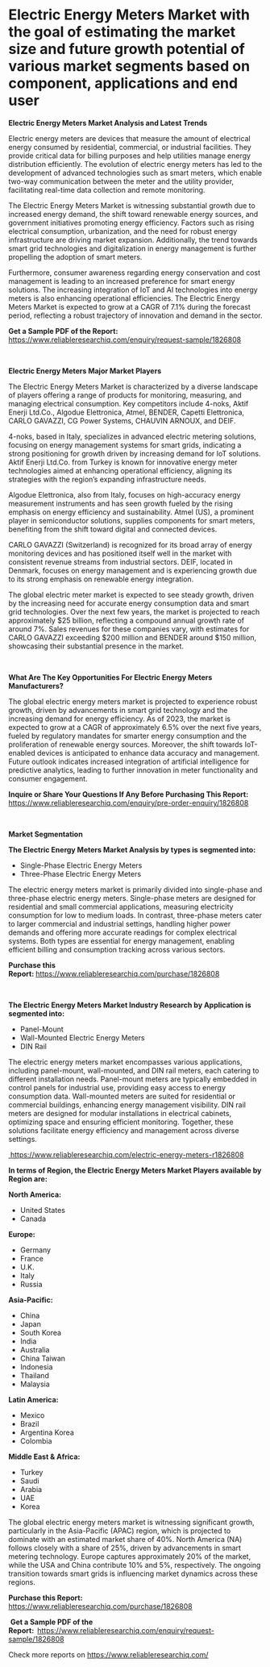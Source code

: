 <p><h1>Electric Energy Meters Market with the goal of estimating the market size and future growth potential of various market segments based on component, applications and end user</h1></p><p><strong>Electric Energy Meters Market Analysis and Latest Trends</strong></p>
<p><p>Electric energy meters are devices that measure the amount of electrical energy consumed by residential, commercial, or industrial facilities. They provide critical data for billing purposes and help utilities manage energy distribution efficiently. The evolution of electric energy meters has led to the development of advanced technologies such as smart meters, which enable two-way communication between the meter and the utility provider, facilitating real-time data collection and remote monitoring.</p><p>The Electric Energy Meters Market is witnessing substantial growth due to increased energy demand, the shift toward renewable energy sources, and government initiatives promoting energy efficiency. Factors such as rising electrical consumption, urbanization, and the need for robust energy infrastructure are driving market expansion. Additionally, the trend towards smart grid technologies and digitalization in energy management is further propelling the adoption of smart meters.</p><p>Furthermore, consumer awareness regarding energy conservation and cost management is leading to an increased preference for smart energy solutions. The increasing integration of IoT and AI technologies into energy meters is also enhancing operational efficiencies. The Electric Energy Meters Market is expected to grow at a CAGR of 7.1% during the forecast period, reflecting a robust trajectory of innovation and demand in the sector.</p></p>
<p><strong>Get a Sample PDF of the Report:&nbsp;</strong> <a href="https://www.reliableresearchiq.com/enquiry/request-sample/1826808?utm_campaign=2471&utm_medium=2&utm_source=Github&utm_content=ia&utm_term=22022025&utm_id=electric-energy-meters">https://www.reliableresearchiq.com/enquiry/request-sample/1826808</a></p>
<p>&nbsp;</p>
<p><strong>Electric Energy Meters Major Market Players</strong></p>
<p><p>The Electric Energy Meters Market is characterized by a diverse landscape of players offering a range of products for monitoring, measuring, and managing electrical consumption. Key competitors include 4-noks, Aktif Enerji Ltd.Co., Algodue Elettronica, Atmel, BENDER, Capetti Elettronica, CARLO GAVAZZI, CG Power Systems, CHAUVIN ARNOUX, and DEIF.</p><p>4-noks, based in Italy, specializes in advanced electric metering solutions, focusing on energy management systems for smart grids, indicating a strong positioning for growth driven by increasing demand for IoT solutions. Aktif Enerji Ltd.Co. from Turkey is known for innovative energy meter technologies aimed at enhancing operational efficiency, aligning its strategies with the region’s expanding infrastructure needs.</p><p>Algodue Elettronica, also from Italy, focuses on high-accuracy energy measurement instruments and has seen growth fueled by the rising emphasis on energy efficiency and sustainability. Atmel (US), a prominent player in semiconductor solutions, supplies components for smart meters, benefiting from the shift toward digital and connected devices.</p><p>CARLO GAVAZZI (Switzerland) is recognized for its broad array of energy monitoring devices and has positioned itself well in the market with consistent revenue streams from industrial sectors. DEIF, located in Denmark, focuses on energy management and is experiencing growth due to its strong emphasis on renewable energy integration.</p><p>The global electric meter market is expected to see steady growth, driven by the increasing need for accurate energy consumption data and smart grid technologies. Over the next few years, the market is projected to reach approximately $25 billion, reflecting a compound annual growth rate of around 7%. Sales revenues for these companies vary, with estimates for CARLO GAVAZZI exceeding $200 million and BENDER around $150 million, showcasing their substantial presence in the market.</p></p>
<p>&nbsp;</p>
<p><strong>What Are The Key Opportunities For Electric Energy Meters Manufacturers?</strong></p>
<p><p>The global electric energy meters market is projected to experience robust growth, driven by advancements in smart grid technology and the increasing demand for energy efficiency. As of 2023, the market is expected to grow at a CAGR of approximately 6.5% over the next five years, fueled by regulatory mandates for smarter energy consumption and the proliferation of renewable energy sources. Moreover, the shift towards IoT-enabled devices is anticipated to enhance data accuracy and management. Future outlook indicates increased integration of artificial intelligence for predictive analytics, leading to further innovation in meter functionality and consumer engagement.</p></p>
<p><strong>Inquire or Share Your Questions If Any Before Purchasing This Report:</strong> <a href="https://www.reliableresearchiq.com/enquiry/pre-order-enquiry/1826808?utm_campaign=2471&utm_medium=2&utm_source=Github&utm_content=ia&utm_term=22022025&utm_id=electric-energy-meters">https://www.reliableresearchiq.com/enquiry/pre-order-enquiry/1826808</a></p>
<p>&nbsp;</p>
<p><strong>Market Segmentation</strong></p>
<p><strong>The Electric Energy Meters Market Analysis by types is segmented into:</strong></p>
<p><ul><li>Single-Phase Electric Energy Meters</li><li>Three-Phase Electric Energy Meters</li></ul></p>
<p><p>The electric energy meters market is primarily divided into single-phase and three-phase electric energy meters. Single-phase meters are designed for residential and small commercial applications, measuring electricity consumption for low to medium loads. In contrast, three-phase meters cater to larger commercial and industrial settings, handling higher power demands and offering more accurate readings for complex electrical systems. Both types are essential for energy management, enabling efficient billing and consumption tracking across various sectors.</p></p>
<p><strong>Purchase this Report:&nbsp;</strong><a href="https://www.reliableresearchiq.com/purchase/1826808?utm_campaign=2471&utm_medium=2&utm_source=Github&utm_content=ia&utm_term=22022025&utm_id=electric-energy-meters">https://www.reliableresearchiq.com/purchase/1826808</a></p>
<p>&nbsp;</p>
<p><strong>The Electric Energy Meters Market Industry Research by Application is segmented into:</strong></p>
<p><ul><li>Panel-Mount</li><li>Wall-Mounted Electric Energy Meters</li><li>DIN Rail</li></ul></p>
<p><p>The electric energy meters market encompasses various applications, including panel-mount, wall-mounted, and DIN rail meters, each catering to different installation needs. Panel-mount meters are typically embedded in control panels for industrial use, providing easy access to energy consumption data. Wall-mounted meters are suited for residential or commercial buildings, enhancing energy management visibility. DIN rail meters are designed for modular installations in electrical cabinets, optimizing space and ensuring efficient monitoring. Together, these solutions facilitate energy efficiency and management across diverse settings.</p></p>
<p><a href="https://www.reliableresearchiq.com/electric-energy-meters-r1826808?utm_campaign=2471&utm_medium=2&utm_source=Github&utm_content=ia&utm_term=22022025&utm_id=electric-energy-meters">&nbsp;https://www.reliableresearchiq.com/electric-energy-meters-r1826808</a></p>
<p><strong>In terms of Region, the Electric Energy Meters Market Players available by Region are:</strong></p>
<p>
    <p> <strong> North America: </strong>
        <ul>
            <li>United States</li>
            <li>Canada</li>
        </ul>
        </p> 
    <p> <strong> Europe: </strong>
        <ul>
            <li>Germany</li>
            <li>France</li>
            <li>U.K.</li>
            <li>Italy</li>
            <li>Russia</li>
        </ul>
        </p> 
    <p> <strong> Asia-Pacific: </strong>
        <ul>
            <li>China</li>
            <li>Japan</li>
            <li>South Korea</li>
            <li>India</li>
            <li>Australia</li>
            <li>China Taiwan</li>
            <li>Indonesia</li>
            <li>Thailand</li>
            <li>Malaysia</li>
        </ul>
        </p> 
    <p> <strong> Latin America: </strong>
        <ul>
            <li>Mexico</li>
            <li>Brazil</li>
            <li>Argentina Korea</li>
            <li>Colombia</li>
        </ul>
        </p> 
    <p> <strong> Middle East & Africa: </strong>
        <ul>
            <li>Turkey</li>
            <li>Saudi</li>
            <li>Arabia</li>
            <li>UAE</li>
            <li>Korea</li>
        </ul>
    </p>
    </p>
<p><p>The global electric energy meters market is witnessing significant growth, particularly in the Asia-Pacific (APAC) region, which is projected to dominate with an estimated market share of 40%. North America (NA) follows closely with a share of 25%, driven by advancements in smart metering technology. Europe captures approximately 20% of the market, while the USA and China contribute 10% and 5%, respectively. The ongoing transition towards smart grids is influencing market dynamics across these regions.</p></p>
<p><strong>Purchase this Report: </strong><a href="https://www.reliableresearchiq.com/purchase/1826808?utm_campaign=2471&utm_medium=2&utm_source=Github&utm_content=ia&utm_term=22022025&utm_id=electric-energy-meters">https://www.reliableresearchiq.com/purchase/1826808</a></p>
<p>&nbsp;<strong>Get a Sample PDF of the Report:&nbsp;&nbsp;</strong><a href="https://www.reliableresearchiq.com/enquiry/request-sample/1826808?utm_campaign=2471&utm_medium=2&utm_source=Github&utm_content=ia&utm_term=22022025&utm_id=electric-energy-meters">https://www.reliableresearchiq.com/enquiry/request-sample/1826808</a></p>
<p><strong></strong></p>
<p>Check more reports on <a href="https://www.reliableresearchiq.com/?utm_campaign=2471&utm_medium=2&utm_source=Github&utm_content=ia&utm_term=22022025&utm_id=electric-energy-meters">https://www.reliableresearchiq.com/</a></p>